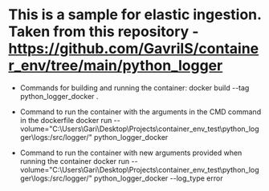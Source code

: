 # This is a sample for elastic ingestion. Taken from this repository - https://github.com/GavrilS/container_env/tree/main/python_logger

- Commands for building and running the container:
  docker build --tag python_logger_docker .

- Command to run the container with the arguments in the CMD command in the dockerfile
  docker run --volume="C:\Users\Gari\Desktop\Projects\container_env_test\python_logger\logs:/src/logger/" python_logger_docker

- Command to run the container with new arguments provided when running the container
  docker run --volume="C:\Users\Gari\Desktop\Projects\container_env_test\python_logger\logs:/src/logger/" python_logger_docker --log_type error
